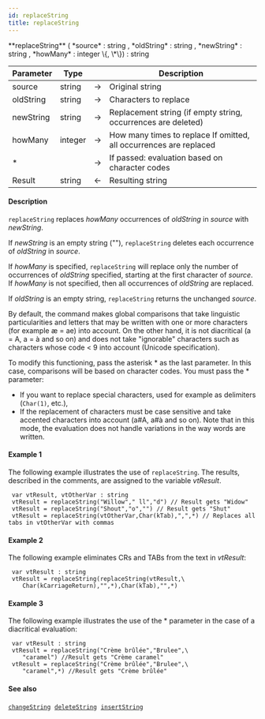 ```yaml
---
id: replaceString
title: replaceString
---
```


<!-- REF #_command_.replaceString.Syntax -->**replaceString** ( *source* : string , *oldString* : string , *newString* : string , *howMany* : integer \{, \*\}) : string<!-- END REF -->


<!-- REF #_command_.replaceString.Params -->
|Parameter|Type||Description|
|---------|--- |:---:|------|
|source|string|&#8594;|Original string|
|oldString|string|&#8594;|Characters to replace|
|newString|string|&#8594;|Replacement string (if empty string, occurrences are deleted)|
|howMany|integer|&#8594;|How many times to replace If omitted, all occurrences are replaced|
|*||&#8594;|If passed: evaluation based on character codes|
|Result|string|&#8592;|Resulting string|
<!-- END REF -->

#### Description

`replaceString` <!-- REF #_command_.replaceString.Summary -->replaces *howMany* occurrences of *oldString* in *source* with *newString*<!-- END REF -->.

If *newString* is an empty string (""), `replaceString` deletes each occurrence of *oldString* in *source*.

If *howMany* is specified, `replaceString` will replace only the number of occurrences of *oldString* specified, starting at the first character of *source*. If *howMany* is not specified, then all occurrences of *oldString* are replaced.

If *oldString* is an empty string, `replaceString` returns the unchanged *source*.

By default, the command makes global comparisons that take linguistic particularities and letters that may be written with one or more characters (for example æ = ae) into account. On the other hand, it is not diacritical (a = A, a = à and so on) and does not take "ignorable" characters such as characters whose code < 9 into account (Unicode specification).

To modify this functioning, pass the asterisk * as the last parameter. In this case, comparisons will be based on character codes. You must pass the * parameter:

* If you want to replace special characters, used for example as delimiters (`Char(1)`, etc.),
* If the replacement of characters must be case sensitive and take accented characters into account (a#A, a#à and so on).
Note that in this mode, the evaluation does not handle variations in the way words are written.

#### Example 1

The following example illustrates the use of `replaceString`. The results, described in the comments, are assigned to the variable *vtResult*.

```qs
 var vtResult, vtOtherVar : string
 vtResult = replaceString("Willow"," ll","d") // Result gets "Widow"
 vtResult = replaceString("Shout","o","") // Result gets "Shut"
 vtResult = replaceString(vtOtherVar,Char(kTab),",",*) // Replaces all tabs in vtOtherVar with commas

```

#### Example 2

The following example eliminates CRs and TABs from the text in *vtResult*:

```qs
 var vtResult : string
 vtResult = replaceString(replaceString(vtResult,\
 	Char(kCarriageReturn),"",*),Char(kTab),"",*)

```

#### Example 3

The following example illustrates the use of the * parameter in the case of a diacritical evaluation:

```qs
 var vtResult : string
 vtResult = replaceString("Crème brûlée","Brulee",\
 	"caramel") //Result gets "Crème caramel"
 vtResult = replaceString("Crème brûlée","Brulee",\
 	"caramel",*) //Result gets "Crème brûlée"

```

#### See also

[`changeString`](changeString.md)&nbsp; 
[`deleteString`](deleteString.md)&nbsp; 
[`insertString`](insertString.md)
